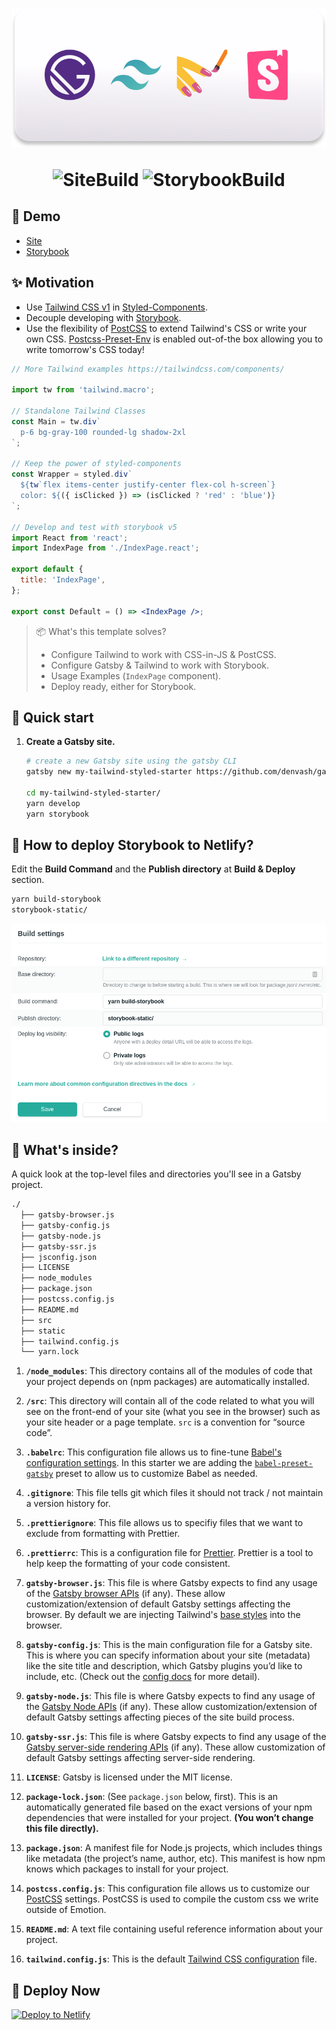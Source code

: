 <h1 align="center">

<a href="https://gatsby-tailwind-styled-components-storybook-starter.netlify.com/">
<img src=".github/Banner.svg" alt="banner">
</a>

![SiteBuild](https://img.shields.io/netlify/6780c0f3-7b91-4108-8397-d6a0f93153d5?color=542C85&label=Site%20Build&style=for-the-badge)
![StorybookBuild](https://img.shields.io/netlify/c376c6c6-eb6b-4d24-9577-17bc22ceb80c?color=FF4785&label=Storybook%20Build&style=for-the-badge)

</h1>

## 💄 Demo

- [Site](https://gatsby-tailwind-styled-components-storybook-starter.netlify.com/)
- [Storybook](https://storybook-gatsby-tailwind-styled-starter.netlify.com/)

## ✨ Motivation

- Use [Tailwind CSS v1](https://tailwindcss.com/) in [Styled-Components](https://www.styled-components.com/).
- Decouple developing with [Storybook](https://storybook.js.org/).
- Use the flexibility of [PostCSS](https://postcss.org/) to extend Tailwind's CSS or write your own CSS. [Postcss-Preset-Env](https://preset-env.cssdb.org/) is enabled out-of-the box allowing you to write tomorrow's CSS today!

```jsx
// More Tailwind examples https://tailwindcss.com/components/

import tw from 'tailwind.macro';

// Standalone Tailwind Classes
const Main = tw.div`
  p-6 bg-gray-100 rounded-lg shadow-2xl
`;

// Keep the power of styled-components
const Wrapper = styled.div`
  ${tw`flex items-center justify-center flex-col h-screen`}
  color: ${({ isClicked }) => (isClicked ? 'red' : 'blue')}
`;

// Develop and test with storybook v5
import React from 'react';
import IndexPage from './IndexPage.react';

export default {
  title: 'IndexPage',
};

export const Default = () => <IndexPage />;
```

> 📦 What's this template solves?
>
> - Configure Tailwind to work with CSS-in-JS & PostCSS.
> - Configure Gatsby & Tailwind to work with Storybook.
> - Usage Examples (`IndexPage` component).
> - Deploy ready, either for Storybook.

## 🚀 Quick start

1. **Create a Gatsby site.**

   ```sh
   # create a new Gatsby site using the gatsby CLI
   gatsby new my-tailwind-styled-starter https://github.com/denvash/gatsby-tailwind-styled-components-storybook-starter

   cd my-tailwind-styled-starter/
   yarn develop
   yarn storybook
   ```

## 📕 How to deploy Storybook to Netlify?

Edit the **Build Command** and the **Publish directory** at **Build & Deploy** section.

```sh
yarn build-storybook
storybook-static/
```

![Image](./.github/BuildSettings.png)

## 🧐 What's inside?

A quick look at the top-level files and directories you'll see in a Gatsby project.

```sh
./
  ├── gatsby-browser.js
  ├── gatsby-config.js
  ├── gatsby-node.js
  ├── gatsby-ssr.js
  ├── jsconfig.json
  ├── LICENSE
  ├── node_modules
  ├── package.json
  ├── postcss.config.js
  ├── README.md
  ├── src
  ├── static
  ├── tailwind.config.js
  └── yarn.lock
```

1. **`/node_modules`**: This directory contains all of the modules of code that your project depends on (npm packages) are automatically installed.

2. **`/src`**: This directory will contain all of the code related to what you will see on the front-end of your site (what you see in the browser) such as your site header or a page template. `src` is a convention for “source code”.

3. **`.babelrc`**: This configuration file allows us to fine-tune [Babel's configuration settings](https://babeljs.io/docs/en/configuration). In this starter we are adding the [`babel-preset-gatsby`](https://github.com/gatsbyjs/gatsby/tree/master/packages/babel-preset-gatsby) preset to allow us to customize Babel as needed.

4. **`.gitignore`**: This file tells git which files it should not track / not maintain a version history for.

5. **`.prettierignore`**: This file allows us to specifiy files that we want to exclude from formatting with Prettier.

6. **`.prettierrc`**: This is a configuration file for [Prettier](https://prettier.io/). Prettier is a tool to help keep the formatting of your code consistent.

7. **`gatsby-browser.js`**: This file is where Gatsby expects to find any usage of the [Gatsby browser APIs](https://www.gatsbyjs.org/docs/browser-apis/) (if any). These allow customization/extension of default Gatsby settings affecting the browser. By default we are injecting Tailwind's [base styles](https://tailwindcss.com/docs/adding-base-styles/#app) into the browser.

8. **`gatsby-config.js`**: This is the main configuration file for a Gatsby site. This is where you can specify information about your site (metadata) like the site title and description, which Gatsby plugins you’d like to include, etc. (Check out the [config docs](https://www.gatsbyjs.org/docs/gatsby-config/) for more detail).

9. **`gatsby-node.js`**: This file is where Gatsby expects to find any usage of the [Gatsby Node APIs](https://www.gatsbyjs.org/docs/node-apis/) (if any). These allow customization/extension of default Gatsby settings affecting pieces of the site build process.

10. **`gatsby-ssr.js`**: This file is where Gatsby expects to find any usage of the [Gatsby server-side rendering APIs](https://www.gatsbyjs.org/docs/ssr-apis/) (if any). These allow customization of default Gatsby settings affecting server-side rendering.

11. **`LICENSE`**: Gatsby is licensed under the MIT license.

12. **`package-lock.json`**: (See `package.json` below, first). This is an automatically generated file based on the exact versions of your npm dependencies that were installed for your project. **(You won’t change this file directly).**

13. **`package.json`**: A manifest file for Node.js projects, which includes things like metadata (the project’s name, author, etc). This manifest is how npm knows which packages to install for your project.

14. **`postcss.config.js`**: This configuration file allows us to customize our [PostCSS](https://postcss.org/) settings. PostCSS is used to compile the custom css we write outside of Emotion.

15. **`README.md`**: A text file containing useful reference information about your project.

16. **`tailwind.config.js`**: This is the default [Tailwind CSS configuration](https://tailwindcss.com/docs/configuration/) file.

## 💫 Deploy Now

[![Deploy to Netlify](https://www.netlify.com/img/deploy/button.svg)](https://app.netlify.com/start/deploy?repository=https://github.com/denvash/gatsby-tailwind-styled-components-storybook-starter)
